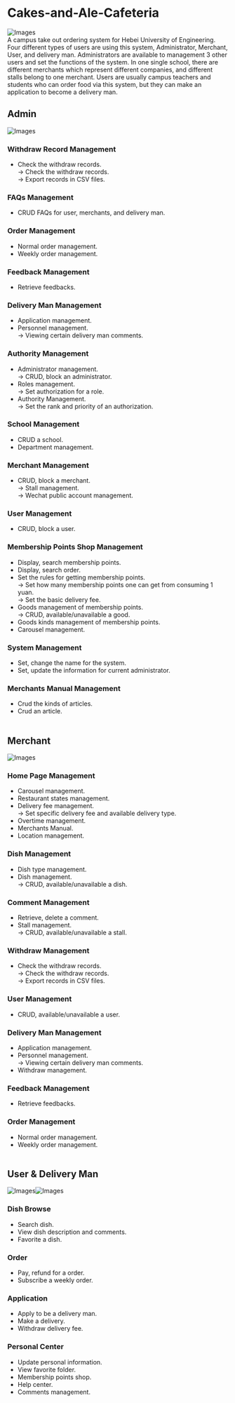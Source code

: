 # Cakes-and-Ale-Cafeteria
![Images](https://github.com/Tyrannus-Moore/Cakes-and-Ale-Cafeteria/blob/master/Images/source.png)   
 A campus take out ordering system for Hebei University of Engineering. 
 Four different types of users are using this system, Administrator, Merchant, User, and delivery man. Administrators are available to management 3 other users and set the functions of the system. In one single school, there are different merchants which represent different companies, and different stalls belong to one merchant.
Users are usually campus teachers and students who can order food via this system, but they can make an application to become a delivery man.  

## Admin
![Images](https://github.com/Tyrannus-Moore/Cakes-and-Ale-Cafeteria/blob/master/Images/demo9.png)   
### Withdraw Record Management
* Check the withdraw records.  
-> Check the withdraw records.  
-> Export records in CSV files.  

### FAQs Management
* CRUD FAQs for user, merchants, and delivery man.  

### Order Management
* Normal order management.  
* Weekly order management.  

### Feedback Management 
* Retrieve feedbacks.  

### Delivery Man Management
* Application management.  
* Personnel management.  
-> Viewing certain delivery man comments.  

### Authority Management  
* Administrator management.  
-> CRUD, block an administrator.  
* Roles management.  
-> Set authorization for a role.  
* Authority Management.  
-> Set the rank and priority of an authorization.  

### School Management
* CRUD a school.  
* Department management.  

### Merchant Management
* CRUD, block a merchant.  
-> Stall management.  
-> Wechat public account management.  

### User Management
* CRUD, block a user.  

### Membership Points Shop Management
* Display, search membership points.  
* Display, search order.  
* Set the rules for getting membership points.  
-> Set how many membership points one can get from consuming 1 yuan.  
-> Set the basic delivery fee.   
* Goods management of membership points.  
-> CRUD, available/unavailable a good.  
* Goods kinds management of membership points.  
* Carousel management.  

### System Management
* Set, change the name for the system.  
* Set, update the information for current administrator.  

### Merchants Manual Management
* Crud the kinds of articles.  
* Crud an article.  
 
## Merchant
![Images](https://github.com/Tyrannus-Moore/Cakes-and-Ale-Cafeteria/blob/master/Images/demo8.png)   
### Home Page Management
* Carousel management.  
* Restaurant states management.  
* Delivery fee management.  
-> Set specific delivery fee and available delivery type.  
* Overtime management.  
* Merchants Manual.  
* Location management.  

### Dish Management
* Dish type management.   
* Dish management.  
-> CRUD, available/unavailable a dish.  

### Comment Management
* Retrieve, delete a comment.  
* Stall management.  
-> CRUD, available/unavailable a stall.  

### Withdraw Management
* Check the withdraw records.  
-> Check the withdraw records.  
-> Export records in CSV files.  

### User Management
* CRUD, available/unavailable a user.  

### Delivery Man Management
* Application management.  
* Personnel management.  
-> Viewing certain delivery man comments.  
* Withdraw management.  

### Feedback Management 
* Retrieve feedbacks.  

### Order Management
* Normal order management.  
* Weekly order management.  
 
## User & Delivery Man
![Images](https://github.com/Tyrannus-Moore/Cakes-and-Ale-Cafeteria/blob/master/Images/demo1.png)![Images](https://github.com/Tyrannus-Moore/Cakes-and-Ale-Cafeteria/blob/master/Images/demo7.png)   
### Dish Browse
* Search dish.  
* View dish description and comments.  
* Favorite a dish.  

### Order
* Pay, refund for a order.  
* Subscribe a weekly order.  

### Application
* Apply to be a delivery man.  
* Make a delivery.  
* Withdraw delivery fee.  

### Personal Center
* Update personal information.  
* View favorite folder.  
* Membership points shop.  
* Help center.  
* Comments management.  

